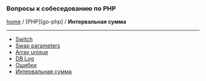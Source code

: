 ### Вопросы к собеседованию по PHP
[home][go-home] / [PHP][go-php] / **Интервальная сумма** 

---

- [Switch][php-switch]
- [Swap parameters][php-swap]
- [Array unique][php-array-unique]
- [DB Log][mysql-db-log]
- [Ошибки][php-error]
- [Интервальная сумма][php-interval-answer]

[php-interval-answer]: ./interval-answer/index.md
[php-switch]: ./switch/index.md
[php-array-unique]: ./array-unique/index.md
[mysql-db-log]: ./db-log/index.md
[php-swap]: ./swap/index.md
[go-home]: ../index.md
[php-error]: ./error/index.md
